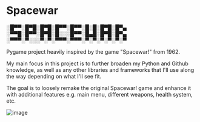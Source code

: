 # Spacewar

░█▀▀░█▀█░█▀█░█▀▀░█▀▀░█░█░█▀█░█▀▄              
░▀▀█░█▀▀░█▀█░█░░░█▀▀░█▄█░█▀█░█▀▄                  
░▀▀▀░▀░░░▀░▀░▀▀▀░▀▀▀░▀░▀░▀░▀░▀░▀
			
Pygame project heavily inspired by the game "Spacewar!" from 1962.

My main focus in this project is to further broaden my Python and Github knowledge, as well as any other libraries and frameworks that I'll use along the way depending on what I'll see fit.

The goal is to loosely remake the original Spacewar! game and enhance it with additional features e.g. main menu, different weapons, health system, etc.

![image](https://github.com/Dan-96/Spacewar/assets/88732572/29592d49-da2f-4786-86f7-9b3dff12f35e)




